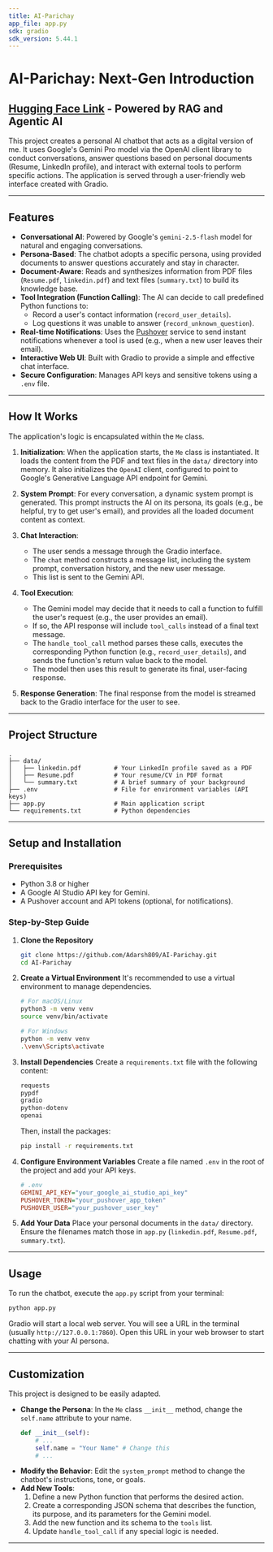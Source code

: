 ```yaml
---
title: AI-Parichay
app_file: app.py
sdk: gradio
sdk_version: 5.44.1
---
```

# AI-Parichay: Next-Gen Introduction 
## [Hugging Face Link](https://huggingface.co/spaces/Adarsh80/AI_Parichay) - Powered by RAG and Agentic AI 

This project creates a personal AI chatbot that acts as a digital version of me. It uses Google's Gemini Pro model via the OpenAI client library to conduct conversations, answer questions based on personal documents (Resume, LinkedIn profile), and interact with external tools to perform specific actions. The application is served through a user-friendly web interface created with Gradio.


---

## Features

-   **Conversational AI**: Powered by Google's `gemini-2.5-flash` model for natural and engaging conversations.
-   **Persona-Based**: The chatbot adopts a specific persona, using provided documents to answer questions accurately and stay in character.
-   **Document-Aware**: Reads and synthesizes information from PDF files (`Resume.pdf`, `linkedin.pdf`) and text files (`summary.txt`) to build its knowledge base.
-   **Tool Integration (Function Calling)**: The AI can decide to call predefined Python functions to:
    -   Record a user's contact information (`record_user_details`).
    -   Log questions it was unable to answer (`record_unknown_question`).
-   **Real-time Notifications**: Uses the [Pushover](https://pushover.net/) service to send instant notifications whenever a tool is used (e.g., when a new user leaves their email).
-   **Interactive Web UI**: Built with Gradio to provide a simple and effective chat interface.
-   **Secure Configuration**: Manages API keys and sensitive tokens using a `.env` file.

---

## How It Works

The application's logic is encapsulated within the `Me` class.

1.  **Initialization**: When the application starts, the `Me` class is instantiated. It loads the content from the PDF and text files in the `data/` directory into memory. It also initializes the `OpenAI` client, configured to point to Google's Generative Language API endpoint for Gemini.

2.  **System Prompt**: For every conversation, a dynamic system prompt is generated. This prompt instructs the AI on its persona, its goals (e.g., be helpful, try to get user's email), and provides all the loaded document content as context.

3.  **Chat Interaction**:
    -   The user sends a message through the Gradio interface.
    -   The `chat` method constructs a message list, including the system prompt, conversation history, and the new user message.
    -   This list is sent to the Gemini API.

4.  **Tool Execution**:
    -   The Gemini model may decide that it needs to call a function to fulfill the user's request (e.g., the user provides an email).
    -   If so, the API response will include `tool_calls` instead of a final text message.
    -   The `handle_tool_call` method parses these calls, executes the corresponding Python function (e.g., `record_user_details`), and sends the function's return value back to the model.
    -   The model then uses this result to generate its final, user-facing response.

5.  **Response Generation**: The final response from the model is streamed back to the Gradio interface for the user to see.

---

## Project Structure

```
.
├── data/
│   ├── linkedin.pdf         # Your LinkedIn profile saved as a PDF
│   ├── Resume.pdf           # Your resume/CV in PDF format
│   └── summary.txt          # A brief summary of your background
├── .env                     # File for environment variables (API keys)
├── app.py                   # Main application script
└── requirements.txt         # Python dependencies
```

---

## Setup and Installation

### Prerequisites

-   Python 3.8 or higher
-   A Google AI Studio API key for Gemini.
-   A Pushover account and API tokens (optional, for notifications).

### Step-by-Step Guide

1.  **Clone the Repository**
    ```bash
    git clone https://github.com/Adarsh809/AI-Parichay.git
    cd AI-Parichay
    ```

2.  **Create a Virtual Environment**
    It's recommended to use a virtual environment to manage dependencies.
    ```bash
    # For macOS/Linux
    python3 -m venv venv
    source venv/bin/activate

    # For Windows
    python -m venv venv
    .\venv\Scripts\activate
    ```

3.  **Install Dependencies**
    Create a `requirements.txt` file with the following content:
    ```txt
    requests
    pypdf
    gradio
    python-dotenv
    openai
    ```
    Then, install the packages:
    ```bash
    pip install -r requirements.txt
    ```

4.  **Configure Environment Variables**
    Create a file named `.env` in the root of the project and add your API keys.
    ```ini
    # .env
    GEMINI_API_KEY="your_google_ai_studio_api_key"
    PUSHOVER_TOKEN="your_pushover_app_token"
    PUSHOVER_USER="your_pushover_user_key"
    ```

5.  **Add Your Data**
    Place your personal documents in the `data/` directory. Ensure the filenames match those in `app.py` (`linkedin.pdf`, `Resume.pdf`, `summary.txt`).

---

## Usage

To run the chatbot, execute the `app.py` script from your terminal:

```bash
python app.py
```

Gradio will start a local web server. You will see a URL in the terminal (usually `http://127.0.0.1:7860`). Open this URL in your web browser to start chatting with your AI persona.

---

## Customization

This project is designed to be easily adapted.

-   **Change the Persona**: In the `Me` class `__init__` method, change the `self.name` attribute to your name.
    ```python
    def __init__(self):
        # ...
        self.name = "Your Name" # Change this
        # ...
    ```
-   **Modify the Behavior**: Edit the `system_prompt` method to change the chatbot's instructions, tone, or goals.
-   **Add New Tools**:
    1.  Define a new Python function that performs the desired action.
    2.  Create a corresponding JSON schema that describes the function, its purpose, and its parameters for the Gemini model.
    3.  Add the new function and its schema to the `tools` list.
    4.  Update `handle_tool_call` if any special logic is needed.

---
